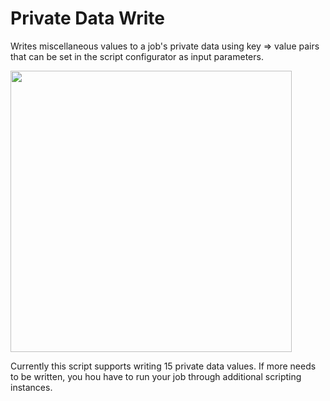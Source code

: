 # Private Data Write
Writes miscellaneous values to a job's private data using key => value pairs that can be set in the script configurator as input parameters. 

<img src="http://i.imgur.com/kLISVKS.png" width="450">

Currently this script supports writing 15 private data values. If more needs to be written, you hou have to run your job through additional scripting instances.
